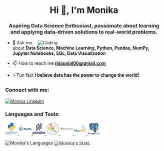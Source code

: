 <h1 align="center">Hi 👋, I'm Monika</h1>
<h3 align="center">Aspiring Data Science Enthusiast, passionate about learning and applying data-driven solutions to real-world problems.</h3>
<img align="right" alt="Coding" width="400" src="https://img.freepik.com/premium-photo/woman-with-glasses-is-sitting-front-computer_1085611-26735.jpg">

- 💬 Ask me about **Data Science, Machine Learning, Python, Pandas, NumPy, Jupyter Notebooks, SQL, Data Visualization**

- 📫 How to reach me **mjaunjal06@gmail.com**

- ⚡ Fun fact **I believe data has the power to change the world!**

<h3 align="left">Connect with me:</h3>
<p align="left">
  <a href="https://www.linkedin.com/in/contact-monika-jaunjal/" target="blank"><img align="center" src="https://raw.githubusercontent.com/rahuldkjain/github-profile-readme-generator/master/src/images/icons/Social/linked-in-alt.svg" alt="Monika LinkedIn" height="30" width="40" /></a>
</p>

<h3 align="left">Languages and Tools:</h3>
<p align="left">
  <a href="https://www.python.org" target="_blank" rel="noreferrer"> <img src="https://raw.githubusercontent.com/devicons/devicon/master/icons/python/python-original-wordmark.svg" alt="python" width="40" height="40"/> </a> 
  <a href="https://numpy.org" target="_blank" rel="noreferrer"> <img src="https://raw.githubusercontent.com/devicons/devicon/master/icons/numpy/numpy-original-wordmark.svg" alt="numpy" width="40" height="40"/> </a> 
  <a href="https://pandas.pydata.org" target="_blank" rel="noreferrer"> <img src="https://raw.githubusercontent.com/devicons/devicon/master/icons/pandas/pandas-original-wordmark.svg" alt="pandas" width="40" height="40"/> </a>
  <a href="https://matplotlib.org" target="_blank" rel="noreferrer"> <img src="https://raw.githubusercontent.com/devicons/devicon/master/icons/matplotlib/matplotlib-original.svg" alt="matplotlib" width="40" height="40"/> </a> 
  <a href="https://www.tensorflow.org" target="_blank" rel="noreferrer"> <img src="https://raw.githubusercontent.com/devicons/devicon/master/icons/tensorflow/tensorflow-original-wordmark.svg" alt="tensorflow" width="40" height="40"/> </a> 
  <a href="https://www.mysql.com/" target="_blank" rel="noreferrer"> <img src="https://raw.githubusercontent.com/devicons/devicon/master/icons/mysql/mysql-original-wordmark.svg" alt="mysql" width="40" height="40"/> </a>
  <a href="https://www.postgresql.org" target="_blank" rel="noreferrer"> <img src="https://raw.githubusercontent.com/devicons/devicon/master/icons/postgresql/postgresql-original-wordmark.svg" alt="postgresql" width="40" height="40"/> </a>
</p>

<p><img align="left" src="https://github-readme-stats.vercel.app/api/top-langs?username=monika&show_icons=true&locale=en&layout=compact" alt="Monika's Languages" /></p>

<p>&nbsp;<img align="center" src="https://github-readme-stats.vercel.app/api?username=monika&show_icons=true&locale=en" alt="Monika's Stats" /></p>
